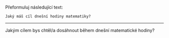 Přeformuluj následující text:

```
Jaký máš cíl dnešní hodiny matematiky?
```

---

<!-- chatcmpl-749Z7srw7TlIDK37lz30PLVrDznHF -->

Jakým cílem bys chtěl/a dosáhnout během dnešní matematické hodiny?
